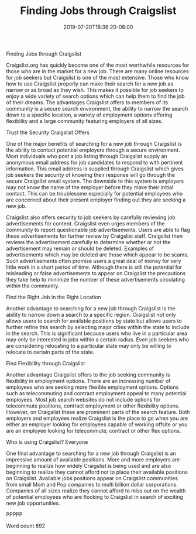 ﻿---
title: "Finding Jobs through Craigslist"
date: 2019-07-20T18:36:20-08:00
description: "Craigslist Tips for Web Success"
featured_image: "/images/Craigslist.jpg"
tags: ["Craigslist"]
---

Finding Jobs through Craigslist

Craigslist.org has quickly become one of the most worthwhile resources for those who are in the market for a new job. There are many online resources for job seekers but Craigslist is one of the most extensive. Those who know how to use Craigslist properly can make their search for a new job as narrow or as broad as they wish. This makes it possible for job seekers to enjoy a wide variety of search options which can help them to find the job of their dreams. The advantages Craigslist offers to members of its community is a secure search environment, the ability to narrow the search down to a specific location, a variety of employment options offering flexibility and a large community featuring employers of all sizes. 

Trust the Security Craigslist Offers 

One of the major benefits of searching for a new job through Craigslist is the ability to contact potential employers through a secure environment. Most individuals who post a job listing through Craigslist supply an anonymous email address for job candidates to respond to with pertinent information. This email address is supplied through Craigslist which gives job seekers the security of knowing their response will go through the secure Craigslist email system. The downside to this system is employers may not know the name of the employer before they make their initial contact. This can be troublesome especially for potential employees who are concerned about their present employer finding out they are seeking a new job. 

Craigslist also offers security to job seekers by carefully reviewing job advertisements for content. Craigslist even urges members of the community to report questionable job advertisements. Users are able to flag these advertisements for further review by Craigslist staff. Craigslist then reviews the advertisement carefully to determine whether or not the advertisement may remain or should be deleted. Examples of advertisements which may be deleted are those which appear to be scams. Such advertisements often promise users a great deal of money for very little work in a short period of time. Although there is still the potential for misleading or false advertisements to appear on Craigslist the precautions they take help to minimize the number of these advertisements circulating within the community.

Find the Right Job in the Right Location

Another advantage to searching for a new job through Craigslist is the ability to narrow down a search to a specific region. Craigslist not only allows users to search for available positions by state but allows users to further refine this search by selecting major cities within the state to include in the search. This is significant because users who live in a particular area may only be interested in jobs within a certain radius. Even job seekers who are considering relocating to a particular state may only be willing to relocate to certain parts of the state. 

Find Flexibility through Craigslist

Another advantage Craigslist offers to the job seeking community is flexibility in employment options. There are an increasing number of employees who are seeking more flexible employment options. Options such as telecommuting and contract employment appeal to many potential employees. Most job search websites do not include options for telecommute positions, contract employment or other flexibility options. However, on Craigslist these are prominent parts of the search feature. Both employers and employees realize Craigslist is the place to go when you are either an employer looking for employees capable of working offsite or you are an employee looking for telecommute, contract or other flex options. 

Who is using Craigslist? Everyone

One final advantage to searching for a new job through Craigslist is an impressive amount of available positions. More and more employers are beginning to realize how widely Craigslist is being used and are also beginning to realize they cannot afford not to place their available positions on Craigslist. Available jobs positions appear on Craigslist communities from small Mom and Pop companies to multi billion dollar corporations. Companies of all sizes realize they cannot afford to miss out on the wealth of potential employees who are flocking to Craigslist in search of exciting new job opportunities.

PPPPP

Word count 692








